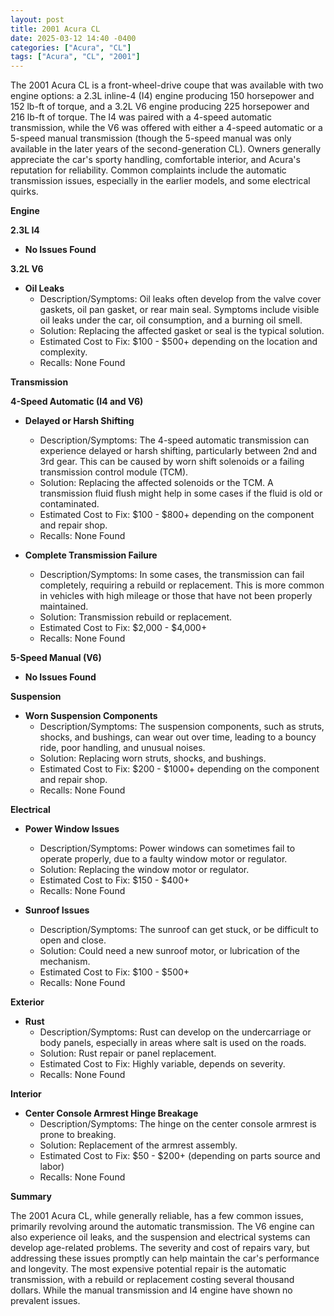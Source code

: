 ```yaml
---
layout: post
title: 2001 Acura CL
date: 2025-03-12 14:40 -0400
categories: ["Acura", "CL"]
tags: ["Acura", "CL", "2001"]
---
```

The 2001 Acura CL is a front-wheel-drive coupe that was available with two engine options: a 2.3L inline-4 (I4) engine producing 150 horsepower and 152 lb-ft of torque, and a 3.2L V6 engine producing 225 horsepower and 216 lb-ft of torque. The I4 was paired with a 4-speed automatic transmission, while the V6 was offered with either a 4-speed automatic or a 5-speed manual transmission (though the 5-speed manual was only available in the later years of the second-generation CL). Owners generally appreciate the car's sporty handling, comfortable interior, and Acura's reputation for reliability. Common complaints include the automatic transmission issues, especially in the earlier models, and some electrical quirks.

**Engine**

**2.3L I4**

*   **No Issues Found**

**3.2L V6**

*   **Oil Leaks**
    *   Description/Symptoms: Oil leaks often develop from the valve cover gaskets, oil pan gasket, or rear main seal. Symptoms include visible oil leaks under the car, oil consumption, and a burning oil smell.
    *   Solution: Replacing the affected gasket or seal is the typical solution.
    *   Estimated Cost to Fix: $100 - $500+ depending on the location and complexity.
    *   Recalls: None Found

**Transmission**

**4-Speed Automatic (I4 and V6)**

*   **Delayed or Harsh Shifting**
    *   Description/Symptoms: The 4-speed automatic transmission can experience delayed or harsh shifting, particularly between 2nd and 3rd gear. This can be caused by worn shift solenoids or a failing transmission control module (TCM).
    *   Solution: Replacing the affected solenoids or the TCM. A transmission fluid flush might help in some cases if the fluid is old or contaminated.
    *   Estimated Cost to Fix: $100 - $800+ depending on the component and repair shop.
    *   Recalls: None Found

*   **Complete Transmission Failure**
    *   Description/Symptoms: In some cases, the transmission can fail completely, requiring a rebuild or replacement. This is more common in vehicles with high mileage or those that have not been properly maintained.
    *   Solution: Transmission rebuild or replacement.
    *   Estimated Cost to Fix: $2,000 - $4,000+
    *   Recalls: None Found

**5-Speed Manual (V6)**

*   **No Issues Found**

**Suspension**

*   **Worn Suspension Components**
    *   Description/Symptoms: The suspension components, such as struts, shocks, and bushings, can wear out over time, leading to a bouncy ride, poor handling, and unusual noises.
    *   Solution: Replacing worn struts, shocks, and bushings.
    *   Estimated Cost to Fix: $200 - $1000+ depending on the component and repair shop.
    *   Recalls: None Found

**Electrical**

*   **Power Window Issues**
    *   Description/Symptoms: Power windows can sometimes fail to operate properly, due to a faulty window motor or regulator.
    *   Solution: Replacing the window motor or regulator.
    *   Estimated Cost to Fix: $150 - $400+
    *   Recalls: None Found

*   **Sunroof Issues**
    *   Description/Symptoms: The sunroof can get stuck, or be difficult to open and close.
    *   Solution: Could need a new sunroof motor, or lubrication of the mechanism.
    *   Estimated Cost to Fix: $100 - $500+
    *   Recalls: None Found

**Exterior**

*   **Rust**
    *   Description/Symptoms: Rust can develop on the undercarriage or body panels, especially in areas where salt is used on the roads.
    *   Solution: Rust repair or panel replacement.
    *   Estimated Cost to Fix: Highly variable, depends on severity.
    *   Recalls: None Found

**Interior**

*   **Center Console Armrest Hinge Breakage**
    *   Description/Symptoms: The hinge on the center console armrest is prone to breaking.
    *   Solution: Replacement of the armrest assembly.
    *   Estimated Cost to Fix: $50 - $200+ (depending on parts source and labor)
    *   Recalls: None Found

**Summary**

The 2001 Acura CL, while generally reliable, has a few common issues, primarily revolving around the automatic transmission. The V6 engine can also experience oil leaks, and the suspension and electrical systems can develop age-related problems. The severity and cost of repairs vary, but addressing these issues promptly can help maintain the car's performance and longevity. The most expensive potential repair is the automatic transmission, with a rebuild or replacement costing several thousand dollars. While the manual transmission and I4 engine have shown no prevalent issues.

